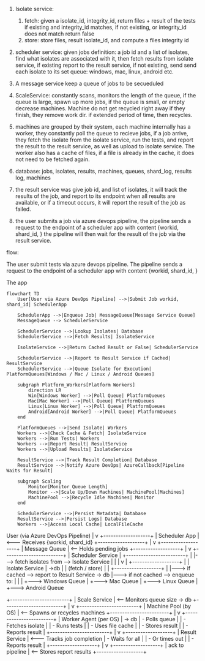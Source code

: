 

1. Isolate service:
   1. fetch: given a isolate_id, integrity_id, return files + result of the tests if existing and integrity_id matches, if not existing, or integrity_id does not match return false
   2. store: store files, result isolate_id, and compute a files integrity id
2. scheduler service: given jobs definition: a job id and a list of isolates, find what isolates are associated with it, then fetch results from isolate service, if existing report to the result service, if not existing, send send each isolate to its set queue: windows, mac, linux, android etc.
3. A message service keep a queue of jobs to be secueduled
4. ScaleService: constantly scans, monitors the length of the queue, if the queue is large, spawn up more jobs, if the queue is small, or empty decrease machines. Machine do not get recycled right away if they finish, they remove work dir. if extended period of time, then recycles.
5. machines are grouped by their system, each machine internally has a worker, they constantly poll the queue to recieve jobs, if a job arrive, they fetch the isolate from the isolate service, run the tests, and report the result to the result service, as well as upload to isolate service. The worker also has a cache of files, if a file is already in the cache, it does not need to be fetched again.

6. database: jobs, isolates, results, machines, queues, shard_log, results log, machines
7. the result service was give job id, and list of isolates, it will track the results of the job, and report to its endpoint when all results are available, or if a timeout occurs, it will report the result of the job as failed.

8. the user submits a job via azure devops pipeline, the pipeline sends a request to the endpoint of a scheduler app with content {workid, shard_id, } the pipeline will then wait for the result of the job via the result service.

flow:

The user submit tests via azure devops pipeline. The pipeline sends a request to the endpoint of a scheduler app with content {workid, shard_id, }

The app

```mermaid
flowchart TD
    User[User via Azure DevOps Pipeline] -->|Submit Job workid, shard_id| SchedulerApp

    SchedulerApp -->|Enqueue Job| MessageQueue[Message Service Queue]
    MessageQueue --> SchedulerService

    SchedulerService -->|Lookup Isolates| Database
    SchedulerService -->|Fetch Results| IsolateService

    IsolateService -->|Return Cached Result or False| SchedulerService

    SchedulerService -->|Report to Result Service if Cached| ResultService
    SchedulerService -->|Queue Isolate for Execution| PlatformQueues[Windows / Mac / Linux / Android Queues]

    subgraph Platform_Workers[Platform Workers]
        direction LR
        Win[Windows Worker] -->|Poll Queue| PlatformQueues
        Mac[Mac Worker] -->|Poll Queue| PlatformQueues
        Linux[Linux Worker] -->|Poll Queue| PlatformQueues
        Android[Android Worker] -->|Poll Queue| PlatformQueues
    end

    PlatformQueues -->|Send Isolate| Workers
    Workers -->|Check Cache & Fetch| IsolateService
    Workers -->|Run Tests| Workers
    Workers -->|Report Result| ResultService
    Workers -->|Upload Results| IsolateService

    ResultService -->|Track Result Completion| Database
    ResultService -->|Notify Azure DevOps| AzureCallback[Pipeline Waits for Result]

    subgraph Scaling
        Monitor[Monitor Queue Length]
        Monitor -->|Scale Up/Down Machines| MachinePool[Machines]
        MachinePool -->|Recycle Idle Machines| Monitor
    end

    SchedulerService -->|Persist Metadata| Database
    ResultService -->|Persist Logs| Database
    Workers -->|Access Local Cache| LocalFileCache

```

User (via Azure DevOps Pipeline)
        |
        v
+-------------------+
|   Scheduler App   | <--- Receives {workid, shard_id}
+-------------------+
        |
        v
+-------------------+
|   Message Queue   |  <-- Holds pending jobs
+-------------------+
        |
        v
+------------------------+
|   Scheduler Service    |
+------------------------+
        |
        |---> fetch isolates from --> Isolate Service
        |                               |
        |                               v
        |                        +-------------------+
        |                        |  Isolate Service   | ->db
        |                        |  (fetch / store)   |
        |                        +-------------------+
        |
        |---> if cached --> report to Result Service -> db
        |---> if not cached --> enqueue to:
        |        | 
        |        +---> Windows Queue
        |        +---> Mac Queue
        |        +---> Linux Queue
        |        +---> Android Queue

+------------------------+
|     Scale Service      | <-- Monitors queue size -> db
+------------------------+
        |
        v
+------------------------+
|   Machine Pool (by OS) | <-- Spawns or recycles machines
+------------------------+
        |
        v
+------------------------+
|     Worker Agent (per OS)    | -> db
|  - Polls queue         |
|  - Fetches isolate     |
|  - Runs tests          |
|  - Uses file cache     |
|  - Stores result       |
|  - Reports result      |
+------------------------+
        |
        v
+-------------------+
|  Result Service   | <--- Tracks job completion
|  - Waits for all  |
|  - Or times out   |
|  - Reports result |
+-------------------+
        |
        v
+-------------------+
|  ack to pipeline  | <-- Stores report results 
+-------------------+